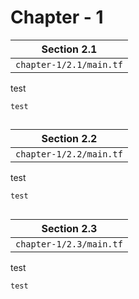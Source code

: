 # Chapter - 1
**Section 2.1** |
-|
`chapter-1/2.1/main.tf` |

test
```
test
```
##
**Section 2.2** |
-|
`chapter-1/2.2/main.tf` |

test
```
test
```
##
**Section 2.3** |
-|
`chapter-1/2.3/main.tf` |

test
```
test
```
##